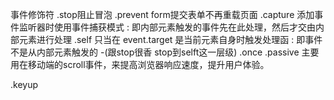 事件修饰符
.stop阻止冒泡
.prevent  form提交表单不再重载页面
.capture 添加事件监听器时使用事件捕获模式  : 即内部元素触发的事件先在此处理，然后才交由内部元素进行处理 
.self 只当在 event.target 是当前元素自身时触发处理函 : 即事件不是从内部元素触发的 -(跟stop很香 stop到selft这一层级)
.once 
.passive 主要用在移动端的scroll事件，来提高浏览器响应速度，提升用户体验。

.keyup
